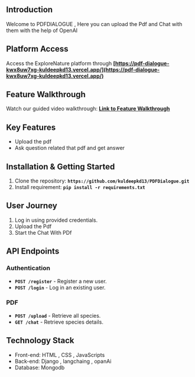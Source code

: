 ## **Introduction**
Welcome to PDFDIALOGUE , Here you can upload the Pdf and Chat with them with the help of OpenAI

## **Platform Access**

Access the ExploreNature platform through **[https://pdf-dialogue-kwx8uw7xg-kuldeepkd13.vercel.app/](https://pdf-dialogue-kwx8uw7xg-kuldeepkd13.vercel.app/)**

## **Feature Walkthrough**

Watch our guided video walkthrough: **[Link to Feature Walkthrough](https://vimeo.com/861298683/42506f6b9d)**

## **Key Features**

- Upload the pdf
- Ask question related that pdf and get answer



## **Installation & Getting Started**

1. Clone the repository: **`https://github.com/kuldeepkd13/PDFDialogue.git`**
2. Install requirement: **`pip install -r requirements.txt`**


## **User Journey**

1. Log in using provided credentials.
2. Upload the Pdf 
3. Start the Chat With PDf

## **API Endpoints**

### **Authentication**

- **`POST /register`** - Register a new user.
- **`POST /login`** - Log in an existing user.

### **PDF**

- **`POST /upload`** - Retrieve all species.
- **`GET /chat`** - Retrieve species details.



## **Technology Stack**

- Front-end: HTML , CSS , JavaScripts
- Back-end: Django , langchaing , opanAi
- Database: Mongodb
